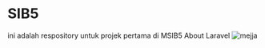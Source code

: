 # SIB5
ini adalah respository untuk projek pertama di MSIB5
About Laravel
![mejja](https://github.com/FeraHidayatulAdiba/SIB5/assets/143672271/10110eb0-bf04-41e8-8833-338924a4fd7c)
